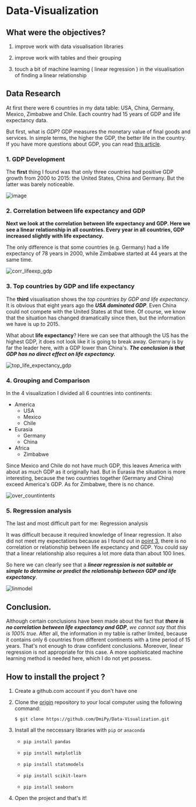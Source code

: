 # Data-Visualization

## What were the objectives? 

1. improve work with data visualisation libraries 
    
2. improve work with tables and their grouping
    
3. touch a bit of machine learning ( linear regression ) in the visualisation of finding a linear relationship
    
## Data Research

At first there were 6 countries in my data table: USA, China, Germany, Mexico, Zimbabwe and Chile. 
Each country had 15 years of GDP and life expectancy data. 

But first, what is *_GDP_*?
GDP measures the monetary value of final goods and services. 
In simple terms, the higher the GDP, the better life in the country.
If you have more questions about GDP, you can read [this article](https://www.imf.org/en/Publications/fandd/issues/Series/Back-to-Basics/gross-domestic-product-GDP#:~:text=GDP%20measures%20the%20monetary%20value,the%20borders%20of%20a%20country.).

### 1. GDP Development

The **first** thing I found was that only three countries had positive GDP growth from 2000 to 2015: the United States, China and Germany. 
But the latter was barely noticeable. 

![image](https://github.com/DmiPy/Data-Visualization/assets/128055633/d5cfaa75-c80c-4e8c-ad0b-1fcb5383c84f)


### 2. Correlation between life expectancy and GDP

**Next we look at the correlation between life expectancy and GDP. Here we see a linear relationship in all countries. 
Every year in all countries, GDP increased slightly with life expectancy.** 

The only difference is that some countries (e.g. Germany) had a life expectancy of 78 years in 2000, while Zimbabwe started at 44 years at the same time.

![corr_lifeexp_gdp](https://github.com/DmiPy/Data-Visualization/assets/128055633/757ae337-5789-4785-9f16-0225b52320bf)

### 3. Top countries by GDP and life expectancy

The **third** visualisation shows the _top countries by GDP and life expectancy_. It is obvious that eight years ago the **_USA dominated GDP_**. 
Even China could not compete with the United States at that time. Of course, we know that the situation has changed dramatically since then, 
but the information we have is up to 2015.

What about **life expectancy**? Here we can see that although the US has the highest GDP, it does not look like it is going to break away. Germany is by far the leader here, with a GDP lower than China's. 
**_The conclusion is that GDP has no direct effect on life expectancy._**

![top_life_expectancy_gdp](https://github.com/DmiPy/Data-Visualization/assets/128055633/3a00c165-5a01-44e6-925b-1e31f5847aef)


### 4. Grouping and Comparison

In the 4 visualization I divided all 6 countries into continents: 

* America 
    + USA 
    + Mexico  
    + Chile
* Eurasia 
    + Germany 
    + China 
* Africa 
    + Zimbabwe

Since Mexico and Chile do not have much GDP, this leaves America with about as much GDP as it originally had. But in Eurasia the situation is more interesting, because the two countries together (Germany and China) exceed America's GDP. As for Zimbabwe, there is no chance.

![over_countintents](https://github.com/DmiPy/Data-Visualization/assets/128055633/4d4bdc62-d20f-4903-9c84-5952f5ce571c)


### 5. Regression analysis

The last and most difficult part for me: Regression analysis

It was difficult because it required knowledge of linear regression. It also did not meet my expectations because 
as I found out in [point 3](https://github.com/DmiPy/Data-Visualization/edit/main/README.md#3-top-countries-by-gdp-and-life-expectancy), there is no correlation or relationship between life expectancy and GDP. 
You could say that a linear relationship also requires a lot more data than about 100 lines. 

So here we can clearly see that a ***_linear regression is not suitable or simple to determine or predict the relationship between GDP and life expectancy_***.

![linmodel](https://github.com/DmiPy/Data-Visualization/assets/128055633/48306539-f621-4685-812e-101144331ac3)


## Conclusion. 

Although certain conclusions have been made about the fact that **_there is no correlation between life expectancy and GDP_**, _we *cannot* say that this is *100%* true_. 
After all, the information in my table is rather limited, because it contains only 6 countries from different continents with a time period of 15 years. That's not enough to draw confident conclusions. 
Moreover, linear regression is not appropriate for this case. A more sophisticated machine learning method is needed here, which I do not yet possess. 


## How to install the project ?
1. Create a github.com account if you don't have one

2. Clone the [origin](https://github.com/DmiPy/Data-Visualization) repository to your local computer using the following command:

    ```$ git clone https://github.com/DmiPy/Data-Visualization.git```

3. Install all the neccessary libraries with `pip` or `anaconda`

    * ```pip install pandas```

    * ```pip install matplotlib```

    * ```pip install statsmodels```

    * ```pip install scikit-learn```

    * ```pip install seaborn```


4. Open the project and that's it!



    
    
    
